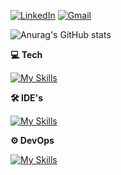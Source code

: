 
<p align="left"> <a href="https://www.linkedin.com/in/maike-castilho-5161191b1/"><img src="https://img.shields.io/badge/LinkedIn-0077B5?style=for-the-badge&logo=linkedin&logoColor=white" alt="LinkedIn"/></a>
 <a href="mailto:maikecastilho18@gmail.com"><img src="https://img.shields.io/badge/Gmail-D14836?style=for-the-badge&logo=gmail&logoColor=white" alt="Gmail"/></a> </p>



![Anurag's GitHub stats](https://github-readme-stats.vercel.app/api?username=maikeCastilho&show_icons=true&theme=blue-green)


**💻 Tech**


[![My Skills](https://skillicons.dev/icons?i=php,laravel,flutter,dart,postman,mysql,py,anaconda,bootstrap,html,css)](https://skillicons.dev)


**🛠️ IDE's**

[![My Skills](https://skillicons.dev/icons?i=vscode,rider,pycharm,community)](https://skillicons.dev)

**⚙️ DevOps**

[![My Skills](https://skillicons.dev/icons?i=aws,docker,kubernetes)](https://skillicons.dev)



